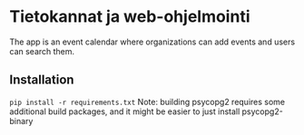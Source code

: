 # Tietokannat ja web-ohjelmointi

The app is an event calendar where organizations can add events and users can search them.

## Installation

`pip install -r requirements.txt`
Note: building psycopg2 requires some additional build packages, and it might be easier to just install psycopg2-binary